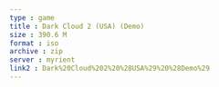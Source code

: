 ```yaml
---
type : game
title : Dark Cloud 2 (USA) (Demo)
size : 390.6 M
format : iso
archive : zip
server : myrient
link2 : Dark%20Cloud%202%20%28USA%29%20%28Demo%29
---
```

